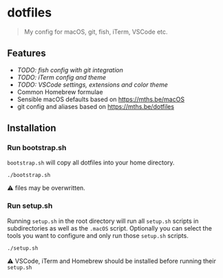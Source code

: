 # dotfiles
> My config for macOS, git, fish, iTerm, VSCode etc.

## Features

* *TODO: fish config with git integration* 
* *TODO: iTerm config and theme*
* *TODO: VSCode settings, extensions and color theme*
* Common Homebrew formulae
* Sensible macOS defaults based on https://mths.be/macOS
* git config and aliases based on https://mths.be/dotfiles

## Installation

### Run bootstrap.sh 

`bootstrap.sh` will copy all dotfiles into your home directory.

```shell
./bootstrap.sh
```

⚠️ files may be overwritten.

### Run setup.sh

Running `setup.sh` in the root directory will run all `setup.sh` scripts in subdirectories as well as the `.macOS` script. Optionally you can select the tools you want to configure and only run those `setup.sh` scripts.

```shell
./setup.sh
```

⚠️ VSCode, iTerm and Homebrew should be installed before running their `setup.sh`
